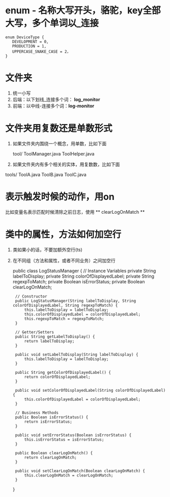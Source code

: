 # enum - 名称大写开头，骆驼，key全部大写，多个单词以_连接

    enum DeviceType {
       DEVELOPMENT = 0,
       PRODUCTION = 1,
       UPPERCASE_SNAKE_CASE = 2，
    }

# 文件夹
1. 统一小写
2. 后端：以下划线_连接多个词： **log_monitor**
3. 前端：以中线-连接多个词：**log-monitor**

# 文件夹用复数还是单数形式

1. 如果文件夹内围绕一个概念，用单数，比如下面

    tool/
      ToolManager.java
      ToolHelper.java

2. 如果文件夹内有多个相关的实体，用复数数，比如下面

  tools/
      ToolA.java
      ToolB.java
      ToolC.java

# 表示触发时候的动作，用on

比如变量名表示匹配时候清除之前日志，使用 ** clearLogOnMatch **

# 类中的属性，方法如何加空行
1. 类如果小的话，不要加额外空行(ts)
2. 在不同组（方法和属性，或者不同业务）之间加空行

    
    public class LogStatusManager {
        // Instance Variables
        private String labelToDisplay;
        private String colorOfDisplayedLabel;
        private String regexpToMatch;
        private Boolean isErrorStatus;
        private Boolean clearLogOnMatch;
    
        // Constructor
        public LogStatusManager(String labelToDisplay, String colorOfDisplayedLabel, String regexpToMatch) {
            this.labelToDisplay = labelToDisplay;
            this.colorOfDisplayedLabel = colorOfDisplayedLabel;
            this.regexpToMatch = regexpToMatch;
        }
    
        // Getter/Setters
        public String getLabelToDisplay() {
            return labelToDisplay;
        }
    
        public void setLabelToDisplay(String labelToDisplay) {
            this.labelToDisplay = labelToDisplay;
        }
    
        public String getColorOfDisplayedLabel() {
            return colorOfDisplayedLabel;
        }
    
        public void setColorOfDisplayedLabel(String colorOfDisplayedLabel) {
            this.colorOfDisplayedLabel = colorOfDisplayedLabel;
        }
    
        // Business Methods
        public Boolean isErrorStatus() {
            return isErrorStatus;
        }
    
        public void setErrorStatus(Boolean isErrorStatus) {
            this.isErrorStatus = isErrorStatus;
        }
    
        public Boolean clearLogOnMatch() {
            return clearLogOnMatch;
        }
    
        public void setClearLogOnMatch(Boolean clearLogOnMatch) {
            this.clearLogOnMatch = clearLogOnMatch;
        }
    }

